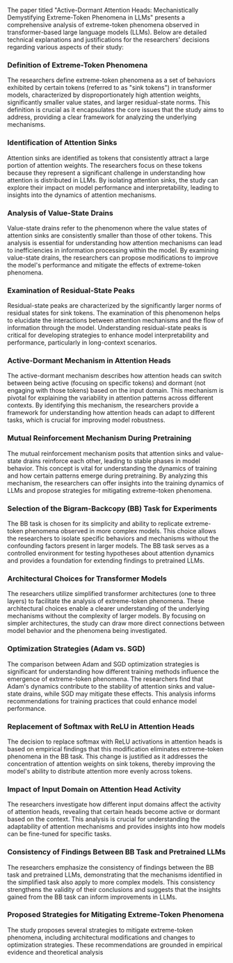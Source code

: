 The paper titled "Active-Dormant Attention Heads: Mechanistically Demystifying Extreme-Token Phenomena in LLMs" presents a comprehensive analysis of extreme-token phenomena observed in transformer-based large language models (LLMs). Below are detailed technical explanations and justifications for the researchers' decisions regarding various aspects of their study:

### Definition of Extreme-Token Phenomena
The researchers define extreme-token phenomena as a set of behaviors exhibited by certain tokens (referred to as "sink tokens") in transformer models, characterized by disproportionately high attention weights, significantly smaller value states, and larger residual-state norms. This definition is crucial as it encapsulates the core issues that the study aims to address, providing a clear framework for analyzing the underlying mechanisms.

### Identification of Attention Sinks
Attention sinks are identified as tokens that consistently attract a large portion of attention weights. The researchers focus on these tokens because they represent a significant challenge in understanding how attention is distributed in LLMs. By isolating attention sinks, the study can explore their impact on model performance and interpretability, leading to insights into the dynamics of attention mechanisms.

### Analysis of Value-State Drains
Value-state drains refer to the phenomenon where the value states of attention sinks are consistently smaller than those of other tokens. This analysis is essential for understanding how attention mechanisms can lead to inefficiencies in information processing within the model. By examining value-state drains, the researchers can propose modifications to improve the model's performance and mitigate the effects of extreme-token phenomena.

### Examination of Residual-State Peaks
Residual-state peaks are characterized by the significantly larger norms of residual states for sink tokens. The examination of this phenomenon helps to elucidate the interactions between attention mechanisms and the flow of information through the model. Understanding residual-state peaks is critical for developing strategies to enhance model interpretability and performance, particularly in long-context scenarios.

### Active-Dormant Mechanism in Attention Heads
The active-dormant mechanism describes how attention heads can switch between being active (focusing on specific tokens) and dormant (not engaging with those tokens) based on the input domain. This mechanism is pivotal for explaining the variability in attention patterns across different contexts. By identifying this mechanism, the researchers provide a framework for understanding how attention heads can adapt to different tasks, which is crucial for improving model robustness.

### Mutual Reinforcement Mechanism During Pretraining
The mutual reinforcement mechanism posits that attention sinks and value-state drains reinforce each other, leading to stable phases in model behavior. This concept is vital for understanding the dynamics of training and how certain patterns emerge during pretraining. By analyzing this mechanism, the researchers can offer insights into the training dynamics of LLMs and propose strategies for mitigating extreme-token phenomena.

### Selection of the Bigram-Backcopy (BB) Task for Experiments
The BB task is chosen for its simplicity and ability to replicate extreme-token phenomena observed in more complex models. This choice allows the researchers to isolate specific behaviors and mechanisms without the confounding factors present in larger models. The BB task serves as a controlled environment for testing hypotheses about attention dynamics and provides a foundation for extending findings to pretrained LLMs.

### Architectural Choices for Transformer Models
The researchers utilize simplified transformer architectures (one to three layers) to facilitate the analysis of extreme-token phenomena. These architectural choices enable a clearer understanding of the underlying mechanisms without the complexity of larger models. By focusing on simpler architectures, the study can draw more direct connections between model behavior and the phenomena being investigated.

### Optimization Strategies (Adam vs. SGD)
The comparison between Adam and SGD optimization strategies is significant for understanding how different training methods influence the emergence of extreme-token phenomena. The researchers find that Adam's dynamics contribute to the stability of attention sinks and value-state drains, while SGD may mitigate these effects. This analysis informs recommendations for training practices that could enhance model performance.

### Replacement of Softmax with ReLU in Attention Heads
The decision to replace softmax with ReLU activations in attention heads is based on empirical findings that this modification eliminates extreme-token phenomena in the BB task. This change is justified as it addresses the concentration of attention weights on sink tokens, thereby improving the model's ability to distribute attention more evenly across tokens.

### Impact of Input Domain on Attention Head Activity
The researchers investigate how different input domains affect the activity of attention heads, revealing that certain heads become active or dormant based on the context. This analysis is crucial for understanding the adaptability of attention mechanisms and provides insights into how models can be fine-tuned for specific tasks.

### Consistency of Findings Between BB Task and Pretrained LLMs
The researchers emphasize the consistency of findings between the BB task and pretrained LLMs, demonstrating that the mechanisms identified in the simplified task also apply to more complex models. This consistency strengthens the validity of their conclusions and suggests that the insights gained from the BB task can inform improvements in LLMs.

### Proposed Strategies for Mitigating Extreme-Token Phenomena
The study proposes several strategies to mitigate extreme-token phenomena, including architectural modifications and changes to optimization strategies. These recommendations are grounded in empirical evidence and theoretical analysis